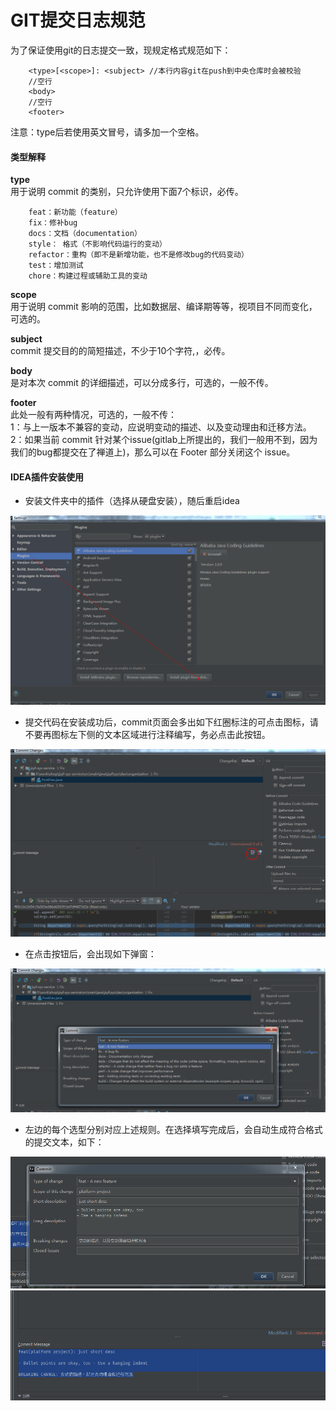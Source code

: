 GIT提交日志规范
================================================

为了保证使用git的日志提交一致，现规定格式规范如下：

		<type>[<scope>]: <subject> //本行内容git在push到中央仓库时会被校验
		//空行
		<body>
		//空行
		<footer>

注意：type后若使用英文冒号，请多加一个空格。

#### 类型解释

**type**            
用于说明 commit 的类别，只允许使用下面7个标识，必传。   

        feat：新功能（feature）
        fix：修补bug
        docs：文档（documentation）
        style： 格式（不影响代码运行的变动）
        refactor：重构（即不是新增功能，也不是修改bug的代码变动）
        test：增加测试
        chore：构建过程或辅助工具的变动


**scope**           
用于说明 commit 影响的范围，比如数据层、编译期等等，视项目不同而变化，可选的。


**subject**                 
commit 提交目的的简短描述，不少于10个字符,，必传。


**body**            
是对本次 commit 的详细描述，可以分成多行，可选的，一般不传。


**footer**              
此处一般有两种情况，可选的，一般不传：              
1：与上一版本不兼容的变动，应说明变动的描述、以及变动理由和迁移方法。               
2：如果当前 commit 针对某个issue(gitlab上所提出的，我们一般用不到，因为我们的bug都提交在了禅道上)，那么可以在 Footer 部分关闭这个 issue。               


#### IDEA插件安装使用

* 安装文件夹中的插件（选择从硬盘安装），随后重启idea            


![安装步骤1](./安装步骤1.png)


* 提交代码在安装成功后，commit页面会多出如下红圈标注的可点击图标，请不要再图标左下侧的文本区域进行注释编写，务必点击此按钮。            


![安装步骤2](./安装步骤2.png)



* 在点击按钮后，会出现如下弹窗：                
 

![安装步骤3](./安装步骤3.png)               


* 左边的每个选型分别对应上述规则。在选择填写完成后，会自动生成符合格式的提交文本，如下：                


![安装步骤4](./安装步骤4.png)               
![安装步骤5](./安装步骤5.png)       

